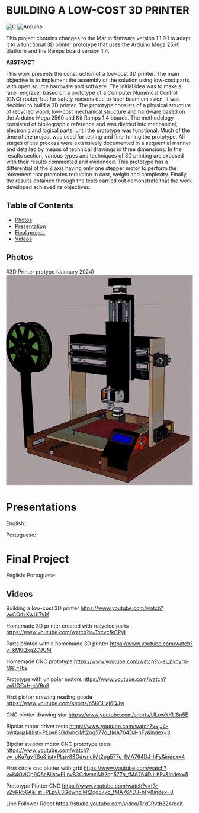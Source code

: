 # BUILDING A LOW-COST 3D PRINTER

![C](https://img.shields.io/badge/c-%2300599C.svg?style=for-the-badge&logo=c&logoColor=white)
![Arduino](https://img.shields.io/badge/-Arduino-00979D?style=for-the-badge&logo=Arduino&logoColor=white)


This project contains changes to the Marlin firmware version 1.1.9.1 to adapt it to a functional 3D printer prototype that uses the Arduino Mega 2560 platform and the Ramps board version 1.4.

**ABSTRACT**

This work presents the construction of a low-cost 3D printer. The main objective is to
implement the assembly of the solution using low-cost parts, with open source hardware and
software. The initial idea was to make a laser engraver based on a prototype of a Computer
Numerical Control (CNC) router, but for safety reasons due to laser beam emission, it was
decided to build a 3D printer. The prototype consists of a physical structure of recycled wood,
low-cost mechanical structure and hardware based on the Arduino Mega 2560 and Kit Ramps
1.4 boards. The methodology consisted of bibliographic reference and was divided into
mechanical, electronic and logical parts, until the prototype was functional. Much of the time
of the project was used for testing and fine-tuning the prototype. All stages of the process were
extensively documented in a sequential manner and detailed by means of technical drawings in
three dimensions. In the results section, various types and techniques of 3D printing are exposed
with their results commented and evidenced. This prototype has a differential of the Z axis
having only one stepper motor to perform the movement that promotes reduction in cost, weight
and complexity. Finally, the results obtained through the tests carried out demonstrate that the
work developed achieved its objectives.

## Table of Contents

- [Photos](#photos)
- [Presentation](#presentations)
- [Final project](#FinalProject)
- [Videos](#videos)

## Photos

#3D Printer protype (January 2024)
![Register as Admin](https://github.com/jonasfschuh/3DPrinter/blob/main/Images/3D%20Printer%20prototype.gif?raw=true&sanitize=true)


# Presentations
English:

Portuguese:

# Final Project
English:
Portuguese: 


## Videos

Building a low-cost 3D printer
https://www.youtube.com/watch?v=COdkKwUlTvM

Homemade 3D printer created with recycled parts
https://www.youtube.com/watch?v=TxcvcfkCPyI

Parts printed with a homemade 3D printer
https://www.youtube.com/watch?v=kM0Qxg2CJCM

Homemade CNC prototype
https://www.youtube.com/watch?v=sl_pvpyrn-M&t=16s

Prototype with unipolar motors
https://www.youtube.com/watch?v=UGCxHgsV6n8

First plotter drawing reading gcode
https://www.youtube.com/shorts/n5KCHaj6QJw

CNC plotter drawing star
https://www.youtube.com/shorts/ULowXKU8n5E

Bipolar motor driver tests
https://www.youtube.com/watch?v=jJ4-owXaqak&list=PLpv83GdwnciMt2og577o_fMA764DJ-hFy&index=3

Bipolar stepper motor CNC prototype tests
https://www.youtube.com/watch?v=_oKu7gyffSo&list=PLpv83GdwnciMt2og577o_fMA764DJ-hFy&index=4

First circle cnc plotter with grbl
https://www.youtube.com/watch?v=k4OviOp9Q5c&list=PLpv83GdwnciMt2og577o_fMA764DJ-hFy&index=5

Prototype Plotter CNC
https://www.youtube.com/watch?v=t3-y2vRR56A&list=PLpv83GdwnciMt2og577o_fMA764DJ-hFy&index=8

Line Follower Robot
https://studio.youtube.com/video/TrxGRvtb324/edit














